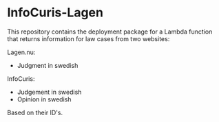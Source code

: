 # InfoCuris-Lagen
This repository contains the deployment package for a Lambda function that returns information for law cases from two websites:

Lagen.nu:
- Judgment in swedish

InfoCuris:
- Judgement in swedish
- Opinion in swedish

Based on their ID's. 
